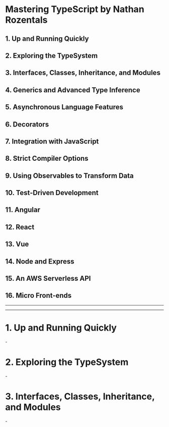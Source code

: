 # Mastering TypeScript by Nathan Rozentals

## 1. Up and Running Quickly
## 2. Exploring the TypeSystem
## 3. Interfaces, Classes, Inheritance, and Modules
## 4. Generics and Advanced Type Inference
## 5. Asynchronous Language Features
## 6. Decorators
## 7. Integration with JavaScript
## 8. Strict Compiler Options
## 9. Using Observables to Transform Data
## 10. Test-Driven Development
## 11. Angular
## 12. React
## 13. Vue
## 14. Node and Express
## 15. An AWS Serverless API
## 16. Micro Front-ends

---
---

# 1. Up and Running Quickly

\-

# 2. Exploring the TypeSystem

\-

# 3. Interfaces, Classes, Inheritance, and Modules

\-